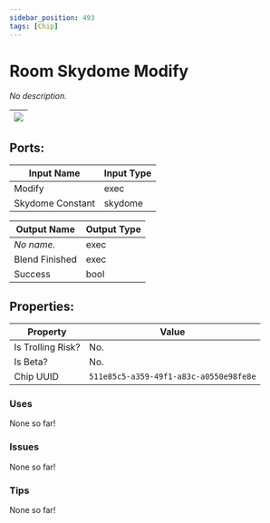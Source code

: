 ```yaml
---
sidebar_position: 493
tags: [Chip]
---
```


# Room Skydome Modify


*No description.*

| ![](https://images-ext-2.discordapp.net/external/MPmIaQzlEPmgGWlgi-WxBBXt0Bjv_zWPkg1y1f_sy3s/https/www.recroomcircuits.com/image/circuit/absolute-value?width=206&height=108) |
|-----|

## Ports:

| Input Name | Input Type |
|-----------|-----------|
| Modify | exec |
| Skydome Constant | skydome |

| Output Name | Output Type |
|-----------|-----------|
| *No name.* | exec |
| Blend Finished | exec |
| Success | bool |

## Properties:

| Property  | Value |
|-------------------|-----------|
| Is Trolling Risk? | No. |
| Is Beta? | No. |
| Chip UUID | `511e85c5-a359-49f1-a83c-a0550e98fe8e` |

### Uses
None so far!

### Issues
None so far!

### Tips
None so far!
